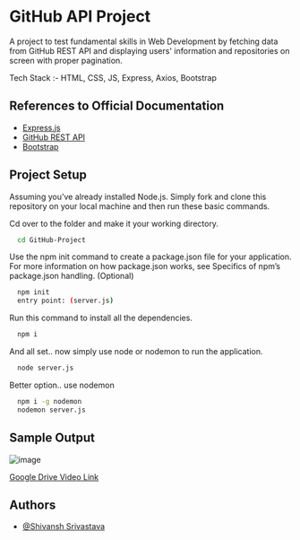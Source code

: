 
# GitHub API Project

A project to test fundamental skills in Web Development by fetching data from GitHub REST API and displaying users' information and repositories on screen with proper pagination.

Tech Stack :- HTML, CSS, JS, Express, Axios, Bootstrap

## References to Official Documentation

 - [Express.js](https://expressjs.com/en/starter/installing.html)
 - [GitHub REST API](https://docs.github.com/en/rest?apiVersion=2022-11-28)
 - [Bootstrap](https://getbootstrap.com/docs/5.3/getting-started/introduction/)


## Project Setup

Assuming you’ve already installed Node.js. Simply fork and clone this repository on your local machine and then run these basic commands.

Cd over to the folder and make it your working directory.
```bash
  cd GitHub-Project
```

Use the npm init command to create a package.json file for your application. For more information on how package.json works, see Specifics of npm’s package.json handling. (Optional)
```bash
  npm init
  entry point: (server.js)
```

Run this command to install all the dependencies.
```bash
  npm i
```

And all set.. now simply use node or nodemon to run the application.
```bash
  node server.js
```
Better option.. use nodemon
```bash
  npm i -g nodemon
  nodemon server.js
```

## Sample Output
![image](https://github.com/Shivansh-0403/GitHub-Project/assets/113630031/41040181-fc3b-4051-a003-f37f25eda039)

[Google Drive Video Link](https://drive.google.com/file/d/1LtTaIxTIPYuWubFz-QrLos2SeXkQbCF0/view?usp=sharing)

## Authors

- [@Shivansh Srivastava](https://www.linkedin.com/in/shivansh-srivastava-291b0022a/)

